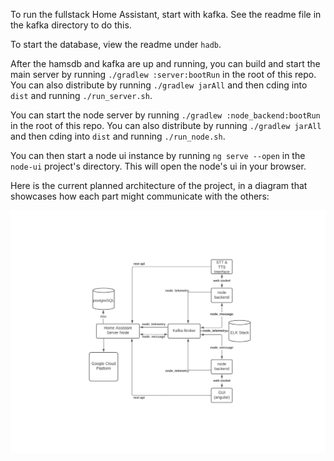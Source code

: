 To run the fullstack Home Assistant, start with kafka. See the readme file in the kafka directory to do this.

To start the database, view the readme under `hadb`.

After the hamsdb and kafka are up and running, you can build and start the main server by running `./gradlew :server:bootRun` in the root of this repo. You can also distribute by running `./gradlew jarAll` and then cding into `dist` and running `./run_server.sh`.

You can start the node server by running `./gradlew :node_backend:bootRun` in the root of this repo. You can also distribute by running `./gradlew jarAll` and then cding into `dist` and running `./run_node.sh`.

You can then start a node ui instance by running `ng serve --open` in the `node-ui` project's directory. This will open the node's ui in your browser.

Here is the current planned architecture of the project, in a diagram that showcases how each part might communicate with the others:

![](server/src/main/resources/readme/architecture.png)
